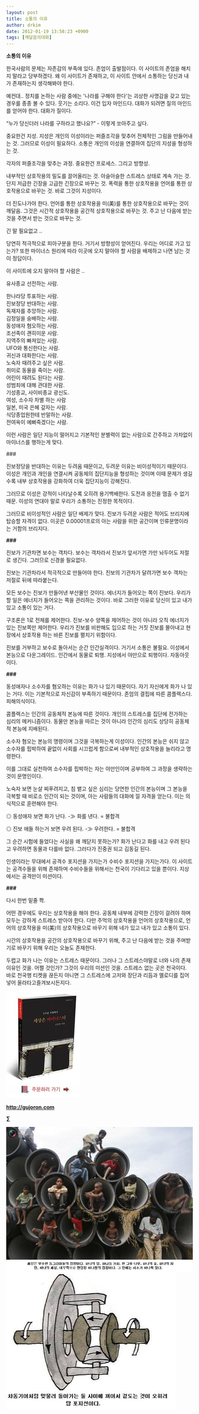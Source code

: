 ```yaml
---
layout: post
title: 소통의 이유
author: drkim
date: 2012-01-19 13:58:23 +0900
tags: [깨달음의대화]
---
```

  
**소통의 이유**

한국사람의 문제는 자존감의 부족에 있다. 존엄이 출발점이다. 이 사이트의 존엄을 해치지 말라고 당부하겠다. 왜 이 사이트가 존재하고, 이 사이트 안에서 소통하는 당신과 내가 존재하는지 생각해봐야 한다. 

예컨대.. 정치를 논하는 사람 중에는 '나라를 구해야 한다'는 괴상한 사명감을 갖고 있는 경우를 종종 볼 수 있다. 웃기는 소리다. 이건 입자 마인드다. 대화가 되려면 질의 마인드를 얻어야 한다. 대화가 질이다. 

“누가 당신더러 나라를 구하라고 했나요?” - 이렇게 쏘아주고 싶다. 

중요한건 지성. 지성은 개인의 이성이라는 퍼즐조각을 맞추어 전체적인 그림을 만들어내는 것. 그러므로 이성이 필요하다. 소통은 개인의 이성을 연결하여 집단의 지성을 형성하는 것. 

각자의 퍼즐조각을 맞추는 과정. 중요한건 프로세스. 그리고 방향성. 

내부적인 상호작용의 밀도를 끌어올리는 것. 아슬아슬한 스트레스 상태로 계속 가는 것. 단지 저급한 긴장을 고급한 긴장으로 바꾸는 것. 폭력을 통한 상호작용을 언어를 통한 상호작용으로 바꾸는 것. 바로 그것이 지성이다. 

더 진도나가야 한다. 언어를 통한 상호작용을 미(美)를 통한 상호작용으로 바꾸는 것이 깨달음. 그것은 시간적 상호작용을 공간적 상호작용으로 바꾸는 것. 주고 난 다음에 받는 것을 주면서 받는 것으로 바꾸는 것. 

긴 말 필요없고 .. 

당연히 적극적으로 피아구분을 한다. 거기서 방향성이 얻어진다. 우리는 어디로 가고 있는가? 또한 마이너스 원리에 따라 이곳에 오지 말아야 할 사람을 배제하고 나면 남는 것이 정답이다. 

이 사이트에 오지 말아야 할 사람은 .. 

유사종교 선전하는 사람. 

  
한나라당 투표하는 사람.  
진보정당 반대하는 사람.  
독재자를 추앙하는 사람.  
김정일을 숭배하는 사람.  
동성애자 혐오하는 사람.  
조선족이 괜히미운 사람.  
지역주의 빠져있는 사람.  
UFO와 통신한다는 사람.  
귀신과 대화한다는 사람.  
노숙자 때려주고 싶은 사람.  
취미로 동물을 죽이는 사람.  
어린이 때려도 된다는 사람.  
성범죄에 대해 관대한 사람.  
기성종교, 사이비종교 광신도.  
여성, 소수자 차별 하는 사람  
일본, 미국 은혜 갚자는 사람.  
식당종업원한테 반말하는 사람.  
전여옥이 예뻐죽겠다는 사람. 

이런 사람은 일단 지능이 떨어지고 기본적인 분별력이 없는 사람으로 간주하고 가차없이 마이너스를 행하는게 맞다. 

\### 

진보정당을 반대하는 이유는 두려움 때문이고, 두려운 이유는 비이성적이기 때문이다. 이성은 개인과 개인을 연결시켜 공동체의 집단지능을 형성하는 것이며 이때 문제가 생길수록 내부 상호작용을 강화하여 더욱 집단지능이 강해진다. 

그러므로 이성은 강적이 나타날수록 오히려 용기백배한다. 도전과 응전을 멈출 수 없기 때문. 이성의 연대야 말로 우리가 소통하는 진정한 목적이다. 

그러므로 비이성적인 사람은 일단 배제가 맞다. 진보가 두려운 사람은 적어도 브리지에 탑승할 자격이 없다. 이곳은 0.00001프로의 아는 사람을 위한 공간이며 인류문명이라는 거함의 브리지다. 



**###**

진보가 기관차면 보수는 객차다. 보수는 객차라서 진보가 앞서가면 가만 놔두어도 저절로 생긴다. 그러므로 신경쓸 필요없다. 

진보는 기관차라서 적극적으로 만들어야 한다. 진보의 기관차가 달려가면 보수 객차는 저절로 뒤에 따라붙는다. 

모든 보수는 진보가 만들어낸 부산물인 것이다. 에너지가 들어오는 쪽이 진보다. 우리가 할 일은 에너지가 들어오는 쪽을 관리하는 것이다. 바로 그러한 이유로 당신이 있고 내가 있고 소통이 있는 거다. 

구조론은 1로 전체를 제어한다. 진보-보수 양쪽을 제어하는 것이 아니라 오직 에너지가 있는 진보쪽만 제어한다. 우리가 진보를 비판해도 입으로 하는 거짓 진보를 몰아내고 현장에서 상호작용 하는 바른 진보를 펼치기 위함이다. 

진보를 거부하고 보수로 돌아서는 순간 인간실격이다. 거기서 소통은 불필요. 이성에서 본능으로 다운그레이드. 인간에서 동물로 퇴행. 지성에서 야만으로 퇴행이다. 자동아웃이다. 



**###**

동성애자나 소수자를 혐오하는 이유는 화가 나 있기 때문이다. 자기 자신에게 화가 나 있는 거다. 이는 기본적으로 자신감이 부족하기 때문이다. 존엄의 결핍에 따른 콤플렉스다. 피해의식이다. 

콤플렉스는 인간의 공동체적 본능에 따른 것이다. 개인의 스트레스를 집단에 전가하는 심리의 메커니즘이다. 동물만 본능을 따르는 것이 아니라 인간의 심리도 상당히 공동체적 본능에 지배된다. 

소수자 혐오는 본능의 명령이며 그것을 극복하는게 이성이다. 인간의 본능은 쉬지 않고 소수자를 핍박하여 끝없이 사회를 시끄럽게 함으로써 내부적인 상호작용을 늘리라고 명령한다. 

이를 그대로 실천하여 소수자를 핍박하는 자는 야만인이며 공부하여 그 과정을 생략하는 것이 문명인이다. 

노숙자 보면 눈살 찌푸려지고, 침 뱉고 싶은 심리는 당연한 인간의 본능이며 그 본능을 극복할 때 비로소 인간이 되는 것이며, 아는 사람들의 대화에 낄 자격을 얻는다. 이는 의식적으로 훈련해야 한다. 

◎ 동성애자 보면 화가 난다. -≫ 화를 낸다. = 불합격

  
◎ 진보 애들 하는거 보면 우려 된다. -≫ 우려한다. = 불합격 

그 순간 시험에 들었다는 사실을 왜 깨닫지 못하는가? 화가 난다고 화를 내고 우려 된다고 우려하면 동물과 다를바 없다. 그러다가 진중권 되고 김동길 된다. 

인생이라는 무대에서 공격수 포지션을 가지는가 수비수 포지션을 가지는가다. 이 사이트는 공격수들을 위해 존재하며 수비수들을 위해서는 천국이 기다리고 있을 뿐이다. 지상에서는 공격만이 미션이다. 



**###**



다시 한번 밑줄 쫙. 



어떤 경우에도 우리는 상호작용을 해야 한다. 공동체 내부에 강력한 긴장이 걸려야 하며 모두는 강하게 스트레스 받아야 한다. 다만 주먹의 상호작용을 언어의 상호작용으로, 언어의 상호작용을 미(美)의 상호작용으로 바꾸기 위해 네가 있고 내가 있고 소통이 있다. 

시간의 상호작용을 공간의 상호작용으로 바꾸기 위해, 주고 난 다음에 받는 것을 주며받기로 바꾸기 위해 우리는 오늘도 존재한다. 

두렵고 화가 나는 이유는 스트레스 때문이다. 그러나 그 스트레스야말로 너와 나의 존재이유인 것을. 어쩔 것인가? 그것이 우리의 미션인 것을. 스트레스 없는 곳은 천국이다. 바로 천국행 티켓을 끊든지 아니면 그 스트레스에 고저와 장단과 리듬과 멜로디를 집어넣어 올라타고즐겨보시든지다. 




  






![](/files/attach/images/198/668/222/0.JPG)


  






**http://gujoron.com** 


**∑**

  


 ![](/files/attach/images/198/835/230/66.JPG)![](/files/attach/images/198/835/230/68.JPG)